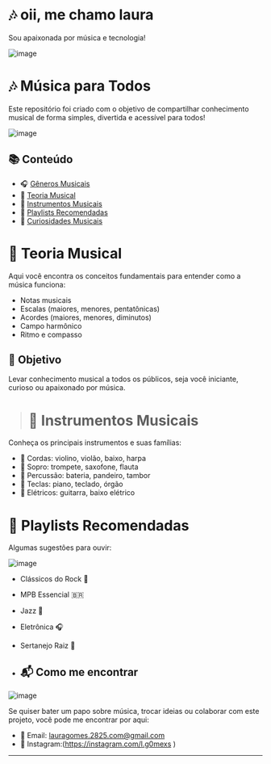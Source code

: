 # 🎶 oii, me chamo laura 

Sou apaixonada por música e tecnologia!

![image](https://github.com/user-attachments/assets/f5140e5d-0a06-419f-85fa-c1ed62899ffe)


# 🎶 Música para Todos

Este repositório foi criado com o objetivo de compartilhar conhecimento musical de forma simples, divertida e acessível para todos!

![image](https://github.com/user-attachments/assets/f5c8939f-72d7-4437-b926-514f9bb3c95b)


## 📚 Conteúdo

- 🎧 [Gêneros Musicais](generos/)
- 📖 [Teoria Musical](teoria/)
- 🎹 [Instrumentos Musicais](instrumentos/)
- 🎵 [Playlists Recomendadas](playlists/)
- 🤔 [Curiosidades Musicais](curiosidades/)


# 🎼 Teoria Musical

Aqui você encontra os conceitos fundamentais para entender como a música funciona:

- Notas musicais
- Escalas (maiores, menores, pentatônicas)
- Acordes (maiores, menores, diminutos)
- Campo harmônico
- Ritmo e compasso


## 🎯 Objetivo

Levar conhecimento musical a todos os públicos, seja você iniciante, curioso ou apaixonado por música.


> # 🥁 Instrumentos Musicais

Conheça os principais instrumentos e suas famílias:

- 🎻 Cordas: violino, violão, baixo, harpa
- 🎺 Sopro: trompete, saxofone, flauta
- 🥁 Percussão: bateria, pandeiro, tambor
- 🎹 Teclas: piano, teclado, órgão
- 🎸 Elétricos: guitarra, baixo elétrico

# 🎵 Playlists Recomendadas

Algumas sugestões para ouvir:

![image](https://github.com/user-attachments/assets/4976e823-493d-44f9-b807-9c70f6d23a3e)

- Clássicos do Rock 🎸
- MPB Essencial 🇧🇷
- Jazz 🎷
- Eletrônica 🎧
- Sertanejo Raiz 🤠

- ## 📬 Como me encontrar

 ![image](https://github.com/user-attachments/assets/727aa213-b9e0-471c-b604-22650f2fac5f)

Se quiser bater um papo sobre música, trocar ideias ou colaborar com este projeto, você pode me encontrar por aqui:

- 📧 Email: lauragomes.2825.com@gmail.com 
- 💬 Instagram:(https://instagram.com/l.g0mexs )  

---


